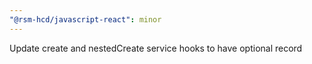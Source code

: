 ```yaml
---
"@rsm-hcd/javascript-react": minor
---
```


Update create and nestedCreate service hooks to have optional record
